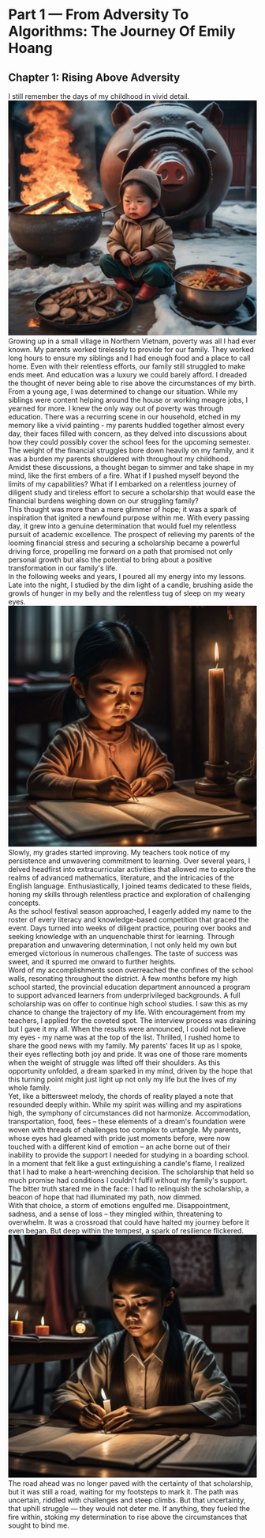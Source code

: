 # Part 1 — From Adversity To Algorithms: The Journey Of Emily Hoang
## Chapter 1: Rising Above Adversity

I still remember the days of my childhood in vivid detail.
![Waking up at 5 am to prepare food](/images/blogs-images/blog-image-emily-story-1.png)
<br>Growing up in a small village in Northern Vietnam, poverty was all I had ever known. My parents worked tirelessly to provide for our family. They worked long hours to ensure my siblings and I had enough food and a place to call home. Even with their relentless efforts, our family still struggled to make ends meet. And education was a luxury we could barely afford. I dreaded the thought of never being able to rise above the circumstances of my birth.
<br>From a young age, I was determined to change our situation. While my siblings were content helping around the house or working meagre jobs, I yearned for more. I knew the only way out of poverty was through education. There was a recurring scene in our household, etched in my memory like a vivid painting - my parents huddled together almost every day, their faces filled with concern, as they delved into discussions about how they could possibly cover the school fees for the upcoming semester. The weight of the financial struggles bore down heavily on my family, and it was a burden my parents shouldered with throughout my childhood.
<br>Amidst these discussions, a thought began to simmer and take shape in my mind, like the first embers of a fire. What if I pushed myself beyond the limits of my capabilities? What if I embarked on a relentless journey of diligent study and tireless effort to secure a scholarship that would ease the financial burdens weighing down on our struggling family?
<br>This thought was more than a mere glimmer of hope; it was a spark of inspiration that ignited a newfound purpose within me. With every passing day, it grew into a genuine determination that would fuel my relentless pursuit of academic excellence. The prospect of relieving my parents of the looming financial stress and securing a scholarship became a powerful driving force, propelling me forward on a path that promised not only personal growth but also the potential to bring about a positive transformation in our family's life.
<br>In the following weeks and years, I poured all my energy into my lessons. Late into the night, I studied by the dim light of a candle, brushing aside the growls of hunger in my belly and the relentless tug of sleep on my weary eyes.
![Studying through the night](/images/blogs-images/studying-at-night.png)
<br>Slowly, my grades started improving. My teachers took notice of my persistence and unwavering commitment to learning. Over several years, I delved headfirst into extracurricular activities that allowed me to explore the realms of advanced mathematics, literature, and the intricacies of the English language. Enthusiastically, I joined teams dedicated to these fields, honing my skills through relentless practice and exploration of challenging concepts.
<br>As the school festival season approached, I eagerly added my name to the roster of every literacy and knowledge-based competition that graced the event. Days turned into weeks of diligent practice, pouring over books and seeking knowledge with an unquenchable thirst for learning. Through preparation and unwavering determination, I not only held my own but emerged victorious in numerous challenges. The taste of success was sweet, and it spurred me onward to further heights.
<br>Word of my accomplishments soon overreached the confines of the school walls, resonating throughout the district. A few months before my high school started, the provincial education department announced a program to support advanced learners from underprivileged backgrounds. A full scholarship was on offer to continue high school studies. I saw this as my chance to change the trajectory of my life. With encouragement from my teachers, I applied for the coveted spot. The interview process was draining but I gave it my all. When the results were announced, I could not believe my eyes - my name was at the top of the list. Thrilled, I rushed home to share the good news with my family. My parents' faces lit up as I spoke, their eyes reflecting both joy and pride. It was one of those rare moments when the weight of struggle was lifted off their shoulders. As this opportunity unfolded, a dream sparked in my mind, driven by the hope that this turning point might just light up not only my life but the lives of my whole family.
<br>Yet, like a bittersweet melody, the chords of reality played a note that resounded deeply within. While my spirit was willing and my aspirations high, the symphony of circumstances did not harmonize. Accommodation, transportation, food, fees – these elements of a dream's foundation were woven with threads of challenges too complex to untangle. My parents, whose eyes had gleamed with pride just moments before, were now touched with a different kind of emotion – an ache borne out of their inability to provide the support I needed for studying in a boarding school.
<br>In a moment that felt like a gust extinguishing a candle's flame, I realized that I had to make a heart-wrenching decision. The scholarship that held so much promise had conditions I couldn't fulfil without my family's support. The bitter truth stared me in the face: I had to relinquish the scholarship, a beacon of hope that had illuminated my path, now dimmed.
<br>With that choice, a storm of emotions engulfed me. Disappointment, sadness, and a sense of loss – they mingled within, threatening to overwhelm. It was a crossroad that could have halted my journey before it even began. But deep within the tempest, a spark of resilience flickered.
![Fire within](/images/blogs-images/fire-within.png)
<br>The road ahead was no longer paved with the certainty of that scholarship, but it was still a road, waiting for my footsteps to mark it. The path was uncertain, riddled with challenges and steep climbs. But that uncertainty, that uphill struggle — they would not deter me. If anything, they fueled the fire within, stoking my determination to rise above the circumstances that sought to bind me.

